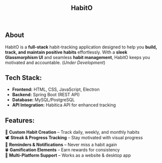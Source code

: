 <h2 align="center">HabitO</h2><br>


**<h2>About</h2>**  

HabitO is a **full-stack** habit-tracking application designed to help you **build, track, and maintain positive habits** effortlessly. With a **sleek Glassmorphism UI** and seamless **habit management**, HabitO keeps you motivated and accountable.  (*Under Development*)

**<h2>Tech Stack:</h2>**  
- **Frontend:** HTML, CSS, JavaScript, Electron  
- **Backend:** Spring Boot (REST API)  
- **Database:** MySQL/PostgreSQL  
- **API Integration:** Habitica API for enhanced tracking  

**<h2>Features:</h2>**  

 👾 **Custom Habit Creation** – Track daily, weekly, and monthly habits  
 🕊️ **Streak & Progress Tracking** – Stay motivated with visual progress  
 🫧 **Reminders & Notifications** – Never miss a habit again  
 🍀 **Gamification Elements** – Earn rewards for consistency  
 🍄 **Multi-Platform Support** – Works as a website & desktop app  

